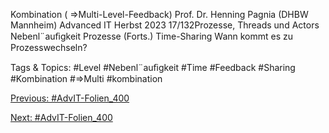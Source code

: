 Kombination ( ⇒Multi-Level-Feedback)
Prof. Dr. Henning Pagnia (DHBW Mannheim) Advanced IT Herbst 2023 17/132Prozesse, Threads und Actors Nebenl¨auﬁgkeit
Prozesse (Forts.)
Time-Sharing
Wann kommt es zu Prozesswechseln?

   Tags & Topics:
   #Level
   #Nebenl¨auﬁgkeit
   #Time
   #Feedback
   #Sharing
   #Kombination
   #⇒Multi
   #kombination

[Previous: #AdvIT-Folien_400](AdvIT-Folien_400.md)

[Next: #AdvIT-Folien_400](AdvIT-Folien_400.md)